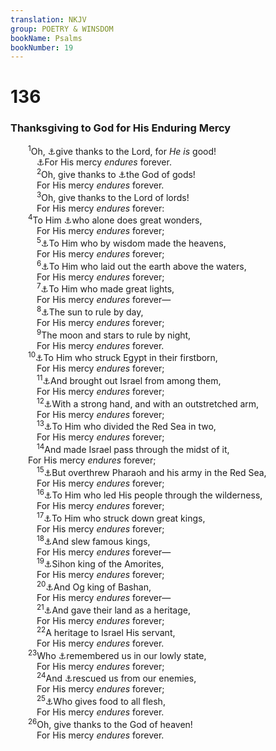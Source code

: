 ```yaml
---
translation: NKJV
group: POETRY & WINSDOM
bookName: Psalms 
bookNumber: 19
---
```


<div class="title"><h1>136</h1><h3>Thanksgiving to God for His Enduring Mercy</h3></div>
<span class="verse thi_136_1">  <sup>1</sup>Oh, <a data-toggle="tooltip" data-placement="bottom" title="Ps. 134:3">⚓</a>give thanks to the Lord, for <i>He</i> <i>is</i> good!<br/>   <a data-toggle="tooltip" data-placement="bottom" title="Ps. 106:1">⚓</a>For His mercy <i>endures</i> forever.<br/></span>
<span class="verse thi_136_2">   <sup>2</sup>Oh, give thanks to <a data-toggle="tooltip" data-placement="bottom" title="1 Chr. 16:34; Jer. 33:11">⚓</a>the God of gods!<br/>   For His mercy <i>endures</i> forever.<br/></span>
<span class="verse thi_136_3">   <sup>3</sup>Oh, give thanks to the Lord of lords!<br/>   For His mercy <i>endures</i> forever:<br/></span>
<span class="verse thi_136_4">  <sup>4</sup>To Him <a data-toggle="tooltip" data-placement="bottom" title="(Deut. 10:17)">⚓</a>who alone does great wonders,<br/>   For His mercy <i>endures</i> forever;<br/></span>
<span class="verse thi_136_5">   <sup>5</sup><a data-toggle="tooltip" data-placement="bottom" title="Deut. 6:22; Job 9:10; Ps. 72:18">⚓</a>To Him who by wisdom made the heavens,<br/>   For His mercy <i>endures</i> forever;<br/></span>
<span class="verse thi_136_6">   <sup>6</sup><a data-toggle="tooltip" data-placement="bottom" title="Gen. 1:1, 6–8; Prov. 3:19; Jer. 51:15">⚓</a>To Him who laid out the earth above the waters,<br/>   For His mercy <i>endures</i> forever;<br/></span>
<span class="verse thi_136_7">   <sup>7</sup><a data-toggle="tooltip" data-placement="bottom" title="Gen. 1:9; Ps. 24:2; (Is. 42:5); Jer. 10:12">⚓</a>To Him who made great lights,<br/>   For His mercy <i>endures</i> forever—<br/></span>
<span class="verse thi_136_8">   <sup>8</sup><a data-toggle="tooltip" data-placement="bottom" title="Gen. 1:14–18">⚓</a>The sun to rule by day,<br/>   For His mercy <i>endures</i> forever;<br/></span>
<span class="verse thi_136_9">   <sup>9</sup>The moon and stars to rule by night,<br/>   For His mercy <i>endures</i> forever.<br/></span>
<span class="verse thi_136_10">  <sup>10</sup><a data-toggle="tooltip" data-placement="bottom" title="Gen. 1:16">⚓</a>To Him who struck Egypt in their firstborn,<br/>   For His mercy <i>endures</i> forever;<br/></span>
<span class="verse thi_136_11">   <sup>11</sup><a data-toggle="tooltip" data-placement="bottom" title="Ex. 12:29; Ps. 135:8">⚓</a>And brought out Israel from among them,<br/>   For His mercy <i>endures</i> forever;<br/></span>
<span class="verse thi_136_12">   <sup>12</sup><a data-toggle="tooltip" data-placement="bottom" title="Ex. 12:51; 13:3, 16">⚓</a>With a strong hand, and with an outstretched arm,<br/>   For His mercy <i>endures</i> forever;<br/></span>
<span class="verse thi_136_13">   <sup>13</sup><a data-toggle="tooltip" data-placement="bottom" title="Ex. 6:6; Deut. 4:34; 5:15; 7:19; 9:29; 11:2; 2 Kin. 17:36; 2 Chr. 6:32; Jer. 32:17">⚓</a>To Him who divided the Red Sea in two,<br/>   For His mercy <i>endures</i> forever;<br/></span>
<span class="verse thi_136_14">   <sup>14</sup>And made Israel pass through the midst of it,<br/>  For His mercy <i>endures</i> forever;<br/></span>
<span class="verse thi_136_15">   <sup>15</sup><a data-toggle="tooltip" data-placement="bottom" title="Ex. 14:21">⚓</a>But overthrew Pharaoh and his army in the Red Sea,<br/>   For His mercy <i>endures</i> forever;<br/></span>
<span class="verse thi_136_16">   <sup>16</sup><a data-toggle="tooltip" data-placement="bottom" title="Ex. 14:27">⚓</a>To Him who led His people through the wilderness,<br/>   For His mercy <i>endures</i> forever;<br/></span>
<span class="verse thi_136_17">   <sup>17</sup><a data-toggle="tooltip" data-placement="bottom" title="Ex. 13:18; 15:22; Deut. 8:15">⚓</a>To Him who struck down great kings,<br/>   For His mercy <i>endures</i> forever;<br/></span>
<span class="verse thi_136_18">   <sup>18</sup><a data-toggle="tooltip" data-placement="bottom" title="Ps. 135:10–12">⚓</a>And slew famous kings,<br/>   For His mercy <i>endures</i> forever—<br/></span>
<span class="verse thi_136_19">   <sup>19</sup><a data-toggle="tooltip" data-placement="bottom" title="Deut. 29:7">⚓</a>Sihon king of the Amorites,<br/>   For His mercy <i>endures</i> forever;<br/></span>
<span class="verse thi_136_20">   <sup>20</sup><a data-toggle="tooltip" data-placement="bottom" title="Num. 21:21">⚓</a>And Og king of Bashan,<br/>   For His mercy <i>endures</i> forever—<br/></span>
<span class="verse thi_136_21">   <sup>21</sup><a data-toggle="tooltip" data-placement="bottom" title="Num. 21:33">⚓</a>And gave their land as a heritage,<br/>   For His mercy <i>endures</i> forever;<br/></span>
<span class="verse thi_136_22">   <sup>22</sup>A heritage to Israel His servant,<br/>   For His mercy <i>endures</i> forever.<br/></span>
<span class="verse thi_136_23">  <sup>23</sup>Who <a data-toggle="tooltip" data-placement="bottom" title="Josh. 12:1">⚓</a>remembered us in our lowly state,<br/>   For His mercy <i>endures</i> forever;<br/></span>
<span class="verse thi_136_24">   <sup>24</sup>And <a data-toggle="tooltip" data-placement="bottom" title="Gen. 8:1; Deut. 32:36; Ps. 113:7">⚓</a>rescued us from our enemies,<br/>   For His mercy <i>endures</i> forever;<br/></span>
<span class="verse thi_136_25">   <sup>25</sup><a data-toggle="tooltip" data-placement="bottom" title="Ps. 44:7">⚓</a>Who gives food to all flesh,<br/>   For His mercy <i>endures</i> forever.<br/></span>
<span class="verse thi_136_26">  <sup>26</sup>Oh, give thanks to the God of heaven!<br/>   For His mercy <i>endures</i> forever.<br/></span>
